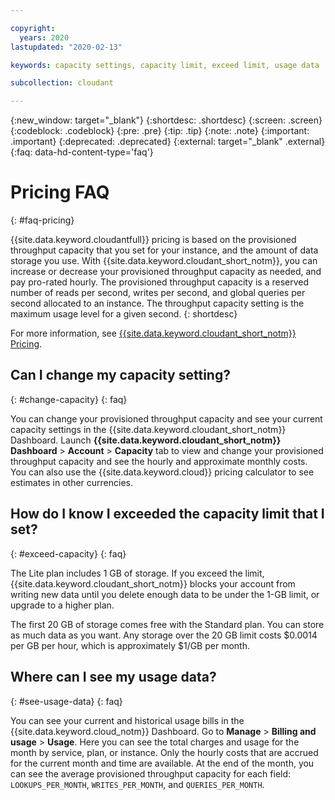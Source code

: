 ```yaml
---

copyright:
  years: 2020
lastupdated: "2020-02-13"

keywords: capacity settings, capacity limit, exceed limit, usage data

subcollection: cloudant

---
```


{:new_window: target="_blank"}
{:shortdesc: .shortdesc}
{:screen: .screen}
{:codeblock: .codeblock}
{:pre: .pre}
{:tip: .tip}
{:note: .note}
{:important: .important}
{:deprecated: .deprecated}
{:external: target="_blank" .external}
{:faq: data-hd-content-type='faq'}

<!-- Acrolinx: 2020-02-13 -->

# Pricing FAQ
{: #faq-pricing}

{{site.data.keyword.cloudantfull}} pricing is based on the provisioned throughput capacity that you set for your instance, and the amount of data storage you use. With {{site.data.keyword.cloudant_short_notm}}, you can increase or decrease your provisioned throughput capacity as needed, and pay pro-rated hourly. The provisioned throughput capacity is a reserved number of reads per second, writes per second, and global queries per second allocated to an instance. The throughput capacity setting is the maximum usage level for a given second.
{: shortdesc} 

For more information, see [{{site.data.keyword.cloudant_short_notm}} Pricing](/docs/services/Cloudant?topic=cloudant-pricing).

## Can I change my capacity setting? 
{: #change-capacity}
{: faq}

You can change your provisioned throughput capacity and see your current capacity settings in the {{site.data.keyword.cloudant_short_notm}} Dashboard. Launch **{{site.data.keyword.cloudant_short_notm}} Dashboard** > **Account** > **Capacity** tab to view and change your provisioned throughput capacity and see the hourly and approximate monthly costs. You can also use the {{site.data.keyword.cloud}} pricing calculator to see estimates in other currencies.

## How do I know I exceeded the capacity limit that I set? 
{: #exceed-capacity}
{: faq}

The Lite plan includes 1 GB of storage. If you exceed the limit, {{site.data.keyword.cloudant_short_notm}} blocks your account from writing new data until you delete enough data to be under the 1-GB limit, or upgrade to a higher plan. 

The first 20 GB of storage comes free with the Standard plan. You can store as much data as you want. Any storage over the 20 GB limit costs $0.0014 per GB per hour, which is approximately $1/GB per month.

## Where can I see my usage data?
{: #see-usage-data}
{: faq}

You can see your current and historical usage bills in the {{site.data.keyword.cloud_notm}} Dashboard. Go to **Manage** > **Billing and usage** > **Usage**. Here you can see the total charges and usage for the month by service, plan, or instance. Only the hourly costs that are accrued for the current month and time are available. At the end of the month, you can see the average provisioned throughput capacity for each field: `LOOKUPS_PER_MONTH`, `WRITES_PER_MONTH`, and `QUERIES_PER_MONTH`.


